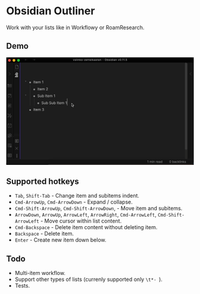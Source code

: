 # Obsidian Outliner

Work with your lists like in Workflowy or RoamResearch.

## Demo

![Demo](demo.gif)

## Supported hotkeys

- `Tab`, `Shift-Tab` - Change item and subitems indent.
- `Cmd-ArrowUp`, `Cmd-ArrowDown` - Expand / collapse.
- `Cmd-Shift-ArrowUp`, `Cmd-Shift-ArrowDown`, - Move item and subitems.
- `ArrowDown`, `ArrowUp`, `ArrowLeft`, `ArrowRight`, `Cmd-ArrowLeft`, `Cmd-Shift-ArrowLeft` - Move cursor within list content.
- `Cmd-Backspace` - Delete item content without deleting item.
- `Backspace` - Delete item.
- `Enter` - Create new item down below.

## Todo

- Multi-item workflow.
- Support other types of lists (currenly supported only `\t*- `).
- Tests.
